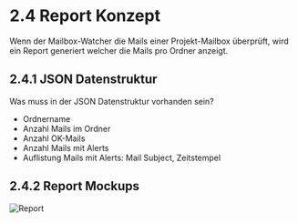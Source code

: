 # 2.4 Report Konzept

Wenn der Mailbox-Watcher die Mails einer Projekt-Mailbox überprüft,
wird ein Report generiert welcher die Mails pro Ordner anzeigt.

## 2.4.1 JSON Datenstruktur

Was muss in der JSON Datenstruktur vorhanden sein?

* Ordnername
* Anzahl Mails im Ordner
* Anzahl OK-Mails
* Anzahl Mails mit Alerts
* Auflistung Mails mit Alerts: Mail Subject, Zeitstempel

## 2.4.2 Report Mockups

![Report](https://raw.githubusercontent.com/puzzle/mailbox-watcher/master/doc/2_konzeption/img/report.png)
